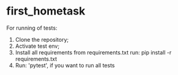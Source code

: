 # first_hometask

For running of tests:
1. Clone the repository;
2. Activate test env;
3. Install all requirements from requirements.txt
run: pip install -r requirements.txt
4. Run: 'pytest', if you want to run all tests